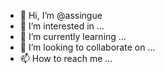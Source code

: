 - 👋 Hi, I’m @assingue
- 👀 I’m interested in ...
- 🌱 I’m currently learning ...
- 💞️ I’m looking to collaborate on ...
- 📫 How to reach me ...

<!---
assingue/assingue is a ✨ special ✨ repository because its `README.md` (this file) appears on your GitHub profile.
You can click the Preview link to take a look at your changes.
--->
